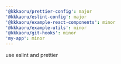 ```yaml
---
'@kkkaoru/prettier-config': major
'@kkkaoru/eslint-config': major
'@kkkaoru/example-react-components': minor
'@kkkaoru/example-utils': minor
'@kkkaoru/git-hooks': minor
'my-app': minor
---
```


use eslint and prettier

